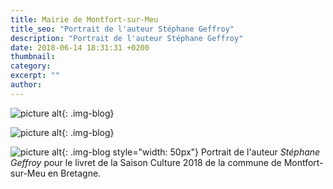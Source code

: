 ```yaml
---
title: Mairie de Montfort-sur-Meu
title_seo: "Portrait de l'auteur Stéphane Geffroy"
description: "Portrait de l'auteur Stéphane Geffroy"
date: 2018-06-14 18:31:31 +0200
thumbnail:
category:
excerpt: ""
author:
---
```

![picture alt](/images/portrait_stephane-geffroy.jpg "Montfort-sur-Meu"){: .img-blog}

![picture alt](/images/blog/montfort-sur-meu_01.jpg "Montfort-sur-Meu"){: .img-blog}

![picture alt](/images/blog/montfort-sur-meu_02.jpg "Montfort-sur-Meu"){: .img-blog style="width: 50px"} Portrait de l'auteur *Stéphane Geffroy* pour le livret de la Saison Culture 2018 de la commune de Montfort-sur-Meu en Bretagne.


